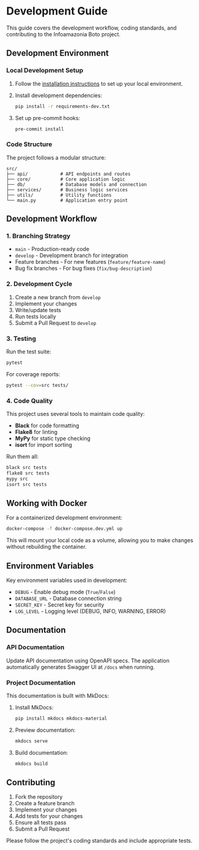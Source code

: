 # Development Guide

This guide covers the development workflow, coding standards, and contributing to the Infoamazonia Boto project.

## Development Environment

### Local Development Setup

1. Follow the [installation instructions](installation.md) to set up your local environment.

2. Install development dependencies:
   ```bash
   pip install -r requirements-dev.txt
   ```

3. Set up pre-commit hooks:
   ```bash
   pre-commit install
   ```

### Code Structure

The project follows a modular structure:

```
src/
├── api/            # API endpoints and routes
├── core/           # Core application logic
├── db/             # Database models and connection
├── services/       # Business logic services
├── utils/          # Utility functions
└── main.py         # Application entry point
```

## Development Workflow

### 1. Branching Strategy

- `main` - Production-ready code
- `develop` - Development branch for integration
- Feature branches - For new features (`feature/feature-name`)
- Bug fix branches - For bug fixes (`fix/bug-description`)

### 2. Development Cycle

1. Create a new branch from `develop`
2. Implement your changes
3. Write/update tests
4. Run tests locally
5. Submit a Pull Request to `develop`

### 3. Testing

Run the test suite:

```bash
pytest
```

For coverage reports:

```bash
pytest --cov=src tests/
```

### 4. Code Quality

This project uses several tools to maintain code quality:

- **Black** for code formatting
- **Flake8** for linting
- **MyPy** for static type checking
- **isort** for import sorting

Run them all:

```bash
black src tests
flake8 src tests
mypy src
isort src tests
```

## Working with Docker

For a containerized development environment:

```bash
docker-compose -f docker-compose.dev.yml up
```

This will mount your local code as a volume, allowing you to make changes without rebuilding the container.

## Environment Variables

Key environment variables used in development:

- `DEBUG` - Enable debug mode (`True`/`False`)
- `DATABASE_URL` - Database connection string
- `SECRET_KEY` - Secret key for security
- `LOG_LEVEL` - Logging level (DEBUG, INFO, WARNING, ERROR)

## Documentation

### API Documentation

Update API documentation using OpenAPI specs. The application automatically generates Swagger UI at `/docs` when running.

### Project Documentation

This documentation is built with MkDocs:

1. Install MkDocs:
   ```bash
   pip install mkdocs mkdocs-material
   ```

2. Preview documentation:
   ```bash
   mkdocs serve
   ```

3. Build documentation:
   ```bash
   mkdocs build
   ```

## Contributing

1. Fork the repository
2. Create a feature branch
3. Implement your changes
4. Add tests for your changes
5. Ensure all tests pass
6. Submit a Pull Request

Please follow the project's coding standards and include appropriate tests.
